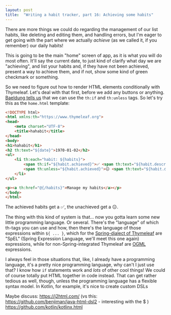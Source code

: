 ```yaml
---
layout: post
title:  "Writing a habit tracker, part 16: Achieving some habits"
---
```


There are more things we could do regarding the management of our list habits, like deleting and editing them, and handling errors, but I'm eager to get going with the part where we actually _achieve_ (as we called it, if you remember) our daily habits!  

This is going to be the main "home" screen of app, as it is what you will do most often. It'll say the current date, to just kind of clarify what day we are "achieving", and list your habits and, if they have not been achieved, present a way to achieve them, and if not, show some kind of green checkmark or something. 

So we need to figure out how to render HTML elements conditionally with Thymeleaf. Let's deal with that first, before we add any buttons or anything. [Baeldung tells us](https://www.baeldung.com/spring-thymeleaf-conditionals) that we can use the `th:if` and `th:unless` tags. So let's try this as the `home.html` template:

```html
<!DOCTYPE html>
<html xmlns:th="https://www.thymeleaf.org">
<head>
    <meta charset="UTF-8">
    <title>hahabit</title>
</head>
<body>
<h1>hahabit</h1>
<h2 th:text="${date}">1970-01-02</h2>
<ul>
    <li th:each="habit: ${habits}">
        <span th:if="${habit.achieved}">✅ <span th:text="${habit.description}">Take a walk</span></span>
        <span th:unless="${habit.achieved}">😐 <span th:text="${habit.description}">Take a walk</span></span>
    </li>
</ul>

<p><a th:href="@{/habits}">Manage my habits</a></p>
</body>
</html>
```

The achieved habits get a ✅, the unachieved get a 😐. 

The thing with this kind of system is that... now you gotta learn some new little programming language. Or several. There's the "language" of which th-tags you can use and how, then there's the language of those expressions within `${ ... }`, which for the [Spring-dialect of Thymeleaf](https://www.thymeleaf.org/doc/tutorials/3.1/thymeleafspring.html) are "SpEL" (Spring Expression Language, we'll meet this one again) expressions, while for non-Spring-integrated Thymeleaf are [OGML](https://commons.apache.org/proper/commons-ognl/language-guide.html) expressions.  

I always feel in those situations that, like, I already have a programming language, it's a pretty nice programming language, why can't I just use that? I know how `if` statements work and _lots_ of other cool things! We could of course totally put HTML together in code instead. That can get rather tedious as well, though, unless the programming language has a flexible syntax model. In Kotlin, for example, it's nice to create custom DSLs

Maybe discuss: https://j2html.com/ (vs this: https://github.com/benjiman/java-html-dsl2 - interesting with the $ )
https://github.com/kotlin/kotlinx.html